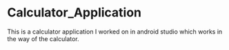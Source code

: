 # Calculator_Application
This is a calculator application I worked on in android studio which works in the way of the calculator.  

